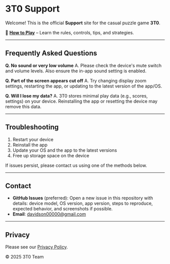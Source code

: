 # 3T0 Support

Welcome! This is the official **Support** site for the casual puzzle game **3T0**.

📖 **[How to Play](/how-to-play)** – Learn the rules, controls, tips, and strategies.

---

## Frequently Asked Questions

**Q. No sound or very low volume**
A. Please check the device's mute switch and volume levels. Also ensure the in-app sound setting is enabled.

**Q. Part of the screen appears cut off**
A. Try changing display zoom settings, restarting the app, or updating to the latest version of the app/OS.

**Q. Will I lose my data?**
A. 3T0 stores minimal play data (e.g., scores, settings) on your device. Reinstalling the app or resetting the device may remove this data.

---

## Troubleshooting

1. Restart your device
2. Reinstall the app
3. Update your OS and the app to the latest versions
4. Free up storage space on the device

If issues persist, please contact us using one of the methods below.

---

## Contact

- **GitHub Issues** (preferred): Open a new issue in this repository with details: device model, OS version, app version, steps to reproduce, expected behavior, and screenshots if possible.
- **Email**: davidson00000@gmail.com

---

## Privacy
Please see our [Privacy Policy](/privacy).

© 2025 3T0 Team
